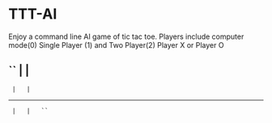 # TTT-AI

Enjoy a command line AI game of tic tac toe.
Players include computer mode(0) Single Player (1) and Two Player(2)
Player X or Player O





``   |   |   
---------------
     |   |   
---------------
     |   |   ``
